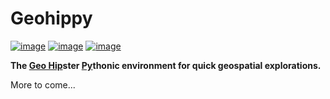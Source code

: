 # Geohippy

[![image](https://colab.research.google.com/assets/colab-badge.svg)](https://colab.research.google.com/github/deeplook/geohippy/blob/master/examples/index.ipynb)
[![image](https://binder.pangeo.io/badge_logo.svg)](https://binder.pangeo.io/v2/gh/deeplook/geohippy/main?urlpath=lab/tree/examples/index.ipynb)
[![image](https://mybinder.org/badge_logo.svg)](https://mybinder.org/v2/gh/deeplook/geohippy/main?urlpath=lab/tree/examples/index.ipynb)

**The <span style="text-decoration: underline">Geo Hip</span>ster <span style="text-decoration: underline">Py</span>thonic environment for quick geospatial explorations.**

More to come...
